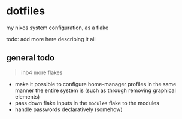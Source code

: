 # dotfiles

my nixos system configuration, as a flake

todo: add more here describing it all

## general todo

> inb4 more flakes

- make it possible to configure home-manager profiles in the same manner the entire system is (such as through removing graphical elements)
- pass down flake inputs in the `modules` flake to the modules
- handle passwords declaratively (somehow)
